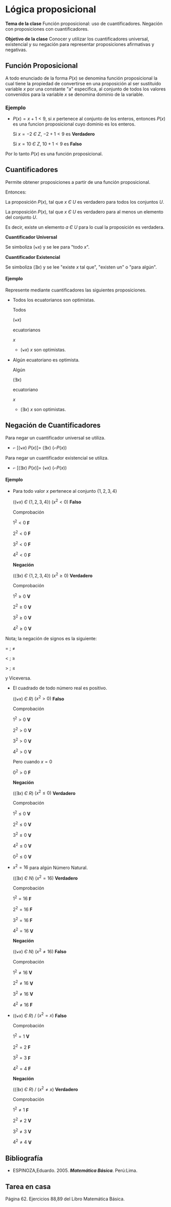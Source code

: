 # Lógica proposicional


**Tema de la clase**  Función proposicional: uso de cuantificadores. Negación con proposiciones con cuantificadores. 

**Objetivo de la clase** Conocer y utilizar los cuantificadores universal, existencial y su negación para representar proposiciones afirmativas y negativas. 

## Función Proposicional 

A todo enunciado de la forma $P(x)$ se denomina función proposicional la cual tiene la propiedad de convertirse en una proposición al ser sustituido variable $x$ por una constante "a" especifica, al conjunto de todos los valores convenidos para la variable $x$ se denomina dominio de la variable.

### Ejemplo

- $P(x)=x+1<9$, si $x$ pertenece al conjunto de los enteros, entonces $P(x)$ es una funcion proposicional cuyo dominio es los enteros.

    Si $x=-2$ $Є$ $Z$, $-2+1<9$  es **Verdadero**

    Si $x=10$ $Є$ $Z$, $10+1<9$  es **Falso**

Por lo tanto $P(x)$ es una función proposicional.

## Cuantificadores
Permite obtener proposiciones a partir de una función proposicional.

Entonces:

La proposición $P(x)$, tal que $x$ $Є$ $U$ es verdadero para todos los conjuntos $U$.

La proposición $P(x)$, tal que $x$ $Є$ $U$ es verdadero para al menos un elemento del conjunto $U$.

Es decir, existe un elemento $a$ $Є$ $U$ para lo cual la proposición es verdadera.


**Cuantificador Universal** 

Se simboliza $(⍱x)$ y se lee para "todo $x$".

**Cuantificador Existencial** 

Se simboliza $(∃x)$ y se lee "existe $x$ tal que", "existen un" o "para algún".

#### Ejemplo

Represente mediante cuantificadores las siguientes proposiciones.

- Todos los ecuatorianos son optimistas.

    Todos 
    
    $(⍱x)$

    ecuatorianos 
    
    $x$

   -  $(⍱x)$  $x$ son optimistas.


- Algún ecuatoriano es optimista.

    Algún 
    
    $(∃x)$

    ecuatoriano 
    
    $x$

    - $(∃x)$  $x$ son optimistas.


## Negación de Cuantificadores

Para negar un cuantificador universal se utiliza. 

 - $⌐$ $[(⍱x)$  $P(x)]=$ $(∃x)$  $(⌐P(x))$ 

 Para negar un cuantificador existencial se utiliza. 

 - $⌐$ $[(∃x)$  $P(x)]=$ $(⍱x)$  $(⌐P(x))$

 #### Ejemplo 

 - Para todo valor $x$ pertenece al conjunto {$1,2,3,4$}

    $((⍱x)$ $Є$ {$1,2,3,4$}$)$  $(x^2<0)$    **Falso** 

    Comprobación 

    $1^2<0$ **F**

    $2^2<0$ **F**

    $3^2<0$ **F**

    $4^2<0$ **F**

    **Negación** 

    $((∃x)$ $Є$ {$1,2,3,4$}$)$  $(x^2≥0)$  **Verdadero**

    Comprobación 

    $1^2≥0$ **V**

    $2^2≥0$ **V**

    $3^2≥0$ **V**

    $4^2≥0$ **V**


Nota; la negación de signos es la siguiente:

$=$ ; $≠$ 

$<$ ; $≥$

$>$ ; $≤$ 

y Viceversa.


- El cuadrado de todo número real es  positivo.

    $((⍱x)$ $Є$ $R)$  $(x^2>0)$  **Falso** 

    Comprobación 

    $1^2>0$ **V**

    $2^2>0$ **V**

    $3^2>0$ **V**

    $4^2>0$ **V**

    Pero cuando $x=0$ 

    $0^2>0$ **F**
    
    **Negación** 

    $((∃x)$ $Є$ $R)$  $(x^2≤0)$  **Verdadero**

    Comprobación
    
    $1^2≤0$ **V**

    $2^2≤0$ **V**

    $3^2≤0$ **V**

    $4^2≤0$ **V**

    $0^2≤0$ **V**


- $x^2=16$ para algún Número Natural.

    $((∃x)$ $Є$ $N)$  $(x^2=16)$  **Verdadero**

    Comprobación 

    $1^2=16$ **F**

    $2^2=16$ **F**

    $3^2=16$ **F**

    $4^2=16$ **V**

    **Negación** 

    $((⍱x)$ $Є$ $N)$  $(x^2≠16)$  **Falso**

    Comprobación

    $1^2≠16$ **V**

    $2^2≠16$ **V**

    $3^2≠16$ **V**

    $4^2≠16$ **F**


- $((⍱x)$ $Є$ $R)$ $/$ $(x^2=x)$  **Falso** 

    Comprobación

    $1^2=1$ **V**
    
    $2^2=2$ **F**

    $3^2=3$ **F**

    $4^2=4$ **F**

    **Negación** 

    $((∃x)$ $Є$ $R)$ $/$ $(x^2≠x)$  **Verdadero**

    Comprobación 

    $1^2≠1$ **F**

    $2^2≠2$ **V**

    $3^2≠3$ **V**

    $4^2≠4$ **V**


## Bibliografía

- ESPINOZA,Eduardo. 2005. ***Matemática Básica***. Perú:Lima.

## Tarea en casa

Página 62. Ejercicios 88,89 del Libro Matemática Básica.

